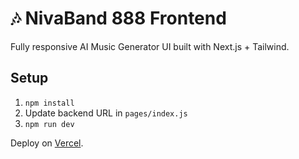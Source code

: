 # 🎶 NivaBand 888 Frontend

Fully responsive AI Music Generator UI built with Next.js + Tailwind.

## Setup
1. `npm install`
2. Update backend URL in `pages/index.js`
3. `npm run dev`

Deploy on [Vercel](https://vercel.com).
